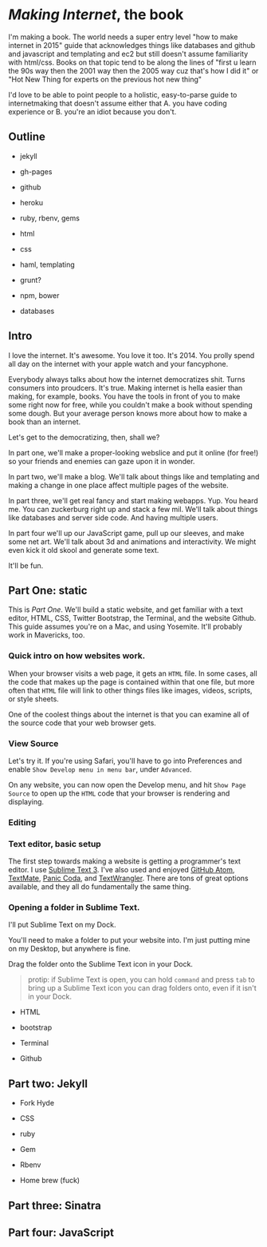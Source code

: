 # *Making Internet*, the book

I'm making a book. The world needs a super entry level "how to make internet in 2015" guide that acknowledges things like databases and github and javascript and templating and ec2 but still doesn't assume familiarity with html/css. Books on that topic tend to be along the lines of "first u learn the 90s way then the 2001 way then the 2005 way cuz that's how I did it" or "Hot New Thing for experts on the previous hot new thing"

I'd love to be able to point people to a holistic, easy-to-parse guide to internetmaking that doesn't assume either that A. you have coding experience or B. you're an idiot because you don't.

## Outline

* jekyll

* gh-pages

* github

* heroku

* ruby, rbenv, gems

* html

* css

* haml, templating

* grunt?

* npm, bower

* databases

## Intro

I love the internet. It's awesome. You love it too. It's 2014. You prolly spend all day on the internet with your apple watch and your fancyphone.

Everybody always talks about how the internet democratizes shit. Turns consumers into proudcers. It's true. Making internet is hella easier than making, for example, books. You have the tools in front of you to make some right now for free, while you couldn't make a book without spending some dough. But your average person knows more about how to make a book than an internet.

Let's get to the democratizing, then, shall we?

In part one, we'll make a proper-looking webslice and put it online (for free!) so your friends and enemies can gaze upon it in wonder.

In part two, we'll make a blog. We'll talk about things like and templating and making a change in one place affect multiple pages of the website.

In part three, we'll get real fancy and start making webapps. Yup. You heard me. You can zuckerburg right up and stack a few mil. We'll talk about things like databases and server side code. And having multiple users.

In part four we'll up our JavaScript game, pull up our sleeves, and make some net art. We'll talk about 3d and animations and interactivity. We might even kick it old skool and generate some text.

It'll be fun.

## Part One: static

This is *Part One*. We'll build a static website, and get familiar with a text editor, HTML, CSS, Twitter Bootstrap, the Terminal, and the website Github. This guide assumes you're on a Mac, and using Yosemite. It'll probably work in Mavericks, too.


### Quick intro on how websites work.

When your browser visits a web page, it gets an `HTML` file. In some cases, all the code that makes up the page is contained within that one file, but more often that `HTML` file will link to other things files like images, videos, scripts, or style sheets.

One of the coolest things about the internet is that you can examine all of the source code that your web browser gets.

### View Source

Let's try it. If you're using Safari, you'll have to go into Preferences and enable `Show Develop menu in menu bar`, under `Advanced`.

On any website, you can now open the Develop menu, and hit `Show Page Source` to open up the `HTML` code that your browser is rendering and displaying.

### Editing



### Text editor, basic setup

The first step towards making a website is getting a programmer's text editor. I use [Sublime Text 3](http://www.sublimetext.com/3). I've also used and enjoyed [GitHub Atom](https://atom.io/), [TextMate](http://macromates.com/), [Panic Coda](https://panic.com/coda/), and [TextWrangler](http://www.barebones.com/products/textwrangler/). There are tons of great options available, and they all do fundamentally the same thing.

### Opening a folder in Sublime Text.

I'll put Sublime Text on my Dock.

You'll need to make a folder to put your website into. I'm just putting mine on my Desktop, but anywhere is fine.

Drag the folder onto the Sublime Text icon in your Dock.

> protip: if Sublime Text is open, you can hold `command` and press `tab` to bring up a Sublime Text icon you can drag folders onto, even if it isn't in your Dock.









* HTML

* bootstrap

* Terminal

* Github

## Part two: Jekyll

* Fork Hyde

* CSS

* ruby

* Gem

* Rbenv

* Home brew (fuck)

## Part three: Sinatra

## Part four: JavaScript

